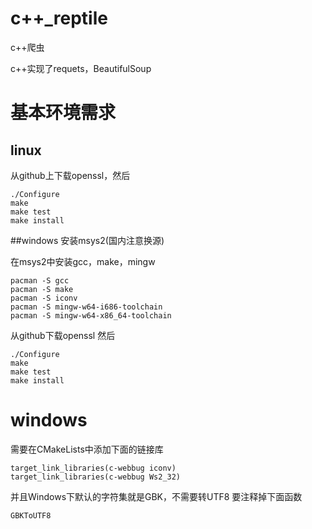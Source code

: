# c++_reptile

c++爬虫

c++实现了requets，BeautifulSoup

# 基本环境需求
## linux
从github上下载openssl，然后
```
./Configure
make
make test
make install
```
##windows
安装msys2(国内注意换源)

在msys2中安装gcc，make，mingw
```
pacman -S gcc
pacman -S make
pacman -S iconv
pacman -S mingw-w64-i686-toolchain
pacman -S mingw-w64-x86_64-toolchain
```

从github下载openssl
然后
```
./Configure
make
make test
make install
```

# windows
需要在CMakeLists中添加下面的链接库
```
target_link_libraries(c-webbug iconv)
target_link_libraries(c-webbug Ws2_32)
```

并且Windows下默认的字符集就是GBK，不需要转UTF8
要注释掉下面函数
```
GBKToUTF8
```